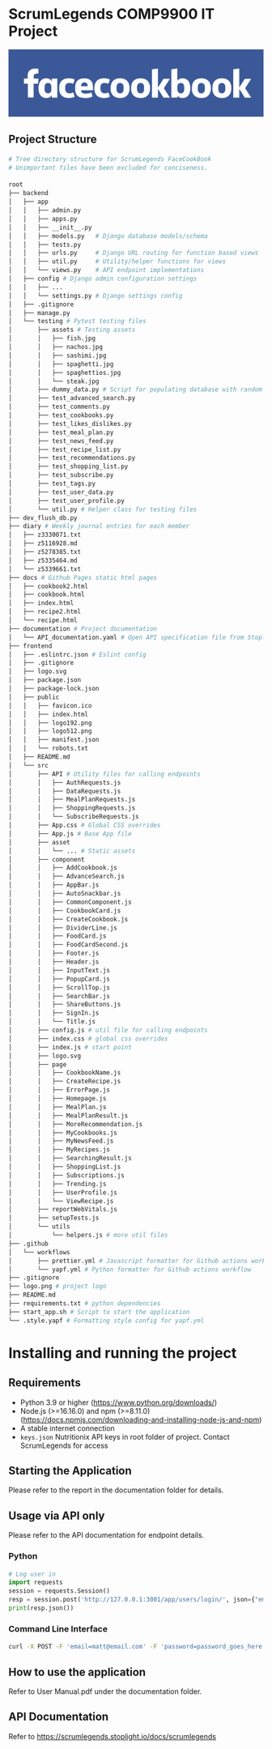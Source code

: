 # ScrumLegends COMP9900 IT Project

![logo](./logo.png)

## Project Structure

```sh
# Tree directory structure for ScrumLegends FaceCookBook
# Unimportant files have been excluded for conciseness.

root
├── backend
│   ├── app
│   │   ├── admin.py
│   │   ├── apps.py
│   │   ├── __init__.py
│   │   ├── models.py   # Django database models/schema
│   │   ├── tests.py
│   │   ├── urls.py     # Django URL routing for function based views
│   │   ├── util.py     # Utility/helper functions for views
│   │   └── views.py    # API endpoint implementations
│   ├── config # Django admin configuration settings
│   │   ├── ...
│   │   └── settings.py # Django settings config
│   ├── .gitignore
│   ├── manage.py
│   └── testing # Pytest testing files
│       ├── assets # Testing assets
│       │   ├── fish.jpg
│       │   ├── nachos.jpg
│       │   ├── sashimi.jpg
│       │   ├── spaghetti.jpg
│       │   ├── spaghettios.jpg
│       │   └── steak.jpg
│       ├── dummy_data.py # Script for populating database with random recipes
│       ├── test_advanced_search.py
│       ├── test_comments.py
│       ├── test_cookbooks.py
│       ├── test_likes_dislikes.py
│       ├── test_meal_plan.py
│       ├── test_news_feed.py
│       ├── test_recipe_list.py
│       ├── test_recommendations.py
│       ├── test_shopping_list.py
│       ├── test_subscribe.py
│       ├── test_tags.py
│       ├── test_user_data.py
│       ├── test_user_profile.py
│       └── util.py # Helper class for testing files
├── dev_flush_db.py
├── diary # Weekly journal entries for each member
│   ├── z3330071.txt
│   ├── z5116928.md
│   ├── z5278385.txt
│   ├── z5335464.md
│   └── z5339661.txt
├── docs # Github Pages static html pages
│   ├── cookbook2.html
│   ├── cookbook.html
│   ├── index.html
│   ├── recipe2.html
│   └── recipe.html
├── documentation # Project documentation
│   └── API_documentation.yaml # Open API specification file from Stoplight
├── frontend
│   ├── .eslintrc.json # Eslint config
│   ├── .gitignore
│   ├── logo.svg
│   ├── package.json
│   ├── package-lock.json
│   ├── public
│   │   ├── favicon.ico
│   │   ├── index.html
│   │   ├── logo192.png
│   │   ├── logo512.png
│   │   ├── manifest.json
│   │   └── robots.txt
│   ├── README.md
│   └── src
│       ├── API # Utility files for calling endpoints
│       │   ├── AuthRequests.js
│       │   ├── DataRequests.js
│       │   ├── MealPlanRequests.js
│       │   ├── ShoppingRequests.js
│       │   └── SubscribeRequests.js
│       ├── App.css # Global CSS overrides
│       ├── App.js # Base App file
│       ├── asset
│       │   └── ... # Static assets
│       ├── component
│       │   ├── AddCookbook.js
│       │   ├── AdvanceSearch.js
│       │   ├── AppBar.js
│       │   ├── AutoSnackbar.js
│       │   ├── CommonComponent.js
│       │   ├── CookbookCard.js
│       │   ├── CreateCookbook.js
│       │   ├── DividerLine.js
│       │   ├── FoodCard.js
│       │   ├── FoodCardSecond.js
│       │   ├── Footer.js
│       │   ├── Header.js
│       │   ├── InputText.js
│       │   ├── PopupCard.js
│       │   ├── ScrollTop.js
│       │   ├── SearchBar.js
│       │   ├── ShareButtons.js
│       │   ├── SignIn.js
│       │   └── Title.js
│       ├── config.js # util file for calling endpoints
│       ├── index.css # global css overrides
│       ├── index.js # start point
│       ├── logo.svg
│       ├── page
│       │   ├── CookbookName.js
│       │   ├── CreateRecipe.js
│       │   ├── ErrorPage.js
│       │   ├── Homepage.js
│       │   ├── MealPlan.js
│       │   ├── MealPlanResult.js
│       │   ├── MoreRecommendation.js
│       │   ├── MyCookbooks.js
│       │   ├── MyNewsFeed.js
│       │   ├── MyRecipes.js
│       │   ├── SearchingResult.js
│       │   ├── ShoppingList.js
│       │   ├── Subscriptions.js
│       │   ├── Trending.js
│       │   ├── UserProfile.js
│       │   └── ViewRecipe.js
│       ├── reportWebVitals.js
│       ├── setupTests.js
│       └── utils
│           └── helpers.js # more util files
├── .github
│   └── workflows
│       ├── prettier.yml # Javascript formatter for Github actions workflow
│       └── yapf.yml # Python formatter for Github actions workflow
├── .gitignore
├── logo.png # project logo
├── README.md
├── requirements.txt # python dependencies
├── start_app.sh # Script to start the application
└── .style.yapf # Formatting style config for yapf.yml
```

# Installing and running the project

## Requirements

- Python 3.9 or higher (https://www.python.org/downloads/)
- Node.js (>=16.16.0) and npm (>=8.11.0) (https://docs.npmjs.com/downloading-and-installing-node-js-and-npm)
- A stable internet connection
- `keys.json` Nutritionix API keys in root folder of project. Contact ScrumLegends for access

## Starting the Application

Please refer to the report in the documentation folder for details.

## Usage via API only

Please refer to the API documentation for endpoint details.

### Python

```py
# Log user in
import requests
session = requests.Session()
resp = session.post('http://127.0.0.1:3001/app/users/login/', json={"email": 'matt@email.com', "password": 'password_goes_here'})
print(resp.json())
```

### Command Line Interface

```bash
curl -X POST -F 'email=matt@email.com' -F 'password=password_goes_here' http://127.0.0.1:3001/app/users/login/
```

## How to use the application

Refer to User Manual.pdf under the documentation folder.

## API Documentation

Refer to https://scrumlegends.stoplight.io/docs/scrumlegends
